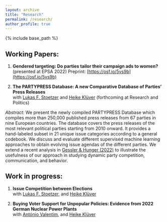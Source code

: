 ```yaml
---
layout: archive
title: "Research"
permalink: /research/
author_profile: true
---
```


{% include base_path %}

## Working Papers:

1. **Gendered targeting: Do parties tailor their campaign ads to women?**<br>(presented at EPSA 2022) Preprint: [https://osf.io/5vs9b](https://osf.io/5vs9b)

2. **The PARTYPRESS Database: A new Comparative Database of Parties’ Press Releases**<br> with [Lukas F. Stoetzer](http://lukas-stoetzer.org/)  and [Heike Klüver](http://heike-kluever.com/) (forthcoming at Research and Politics)

*Abstract:* We present the newly compiled PARTYPRESS Database which compiles more than 250,000 published press releases from 67 parties in nine European countries. The database covers the press releases of the most relevant political parties starting from 2010 onward. It provides a hand-labeled subset in 21 unique issue categories according to a general codebook. We discuss and evaluate different supervised machine learning approaches to obtain evolving issue agendas of the different parties. We extend a recent analysis in [Gessler & Hunger (2022)](https://doi.org/10.1017/psrm.2021.64) to illustrate the usefulness of our approach in studying dynamic party competition, communication, and behavior.

## Work in progress:


1. **Issue Competition between Elections**<br>with [Lukas F. Stoetzer](http://lukas-stoetzer.org/), and [Heike Klüver](http://heike-kluever.com/)


1. **Buying Voter Support for Unpopular Policies: Evidence from 2022 German Nuclear Power Plants**<br>with [António Valentim](https://antoniovalentim.github.io/), and [Heike Klüver](http://heike-kluever.com/)
